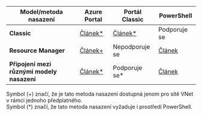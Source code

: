| **Model/metoda nasazení** | **Azure Portal** | **Portál Classic** | **PowerShell** |
| --- | --- | --- | --- |
| **Classic** |[Článek*](../articles/vpn-gateway/vpn-gateway-howto-vnet-vnet-portal-classic.md)|[Článek*](../articles/vpn-gateway/virtual-networks-configure-vnet-to-vnet-connection.md) |Podporuje se |
| **Resource Manager** |[Článek+](../articles/vpn-gateway/vpn-gateway-howto-vnet-vnet-resource-manager-portal.md) |Nepodporuje se |[Článek](../articles/vpn-gateway/vpn-gateway-vnet-vnet-rm-ps.md) |
| **Připojení mezi různými modely nasazení** |[Článek*](../articles/vpn-gateway/vpn-gateway-connect-different-deployment-models-portal.md) |Podporuje se* |[Článek](../articles/vpn-gateway/vpn-gateway-connect-different-deployment-models-powershell.md) |

Symbol (+) značí, že je tato metoda nasazení dostupná jenom pro sítě VNet v rámci jednoho předplatného.<br>
Symbol (*) značí, že tato metoda nasazení vyžaduje i prostředí PowerShell.

